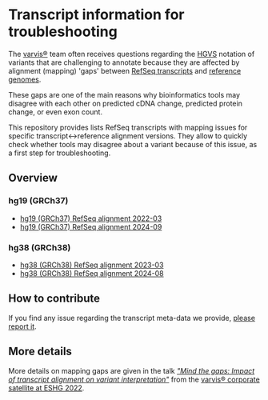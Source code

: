 # Transcript information for troubleshooting

The [varvis®](https://www.varvis.com) team often receives questions regarding the [HGVS](https://varnomen.hgvs.org/) notation of variants that are challenging to annotate because they are affected by alignment (mapping) 'gaps' between [RefSeq transcripts](https://www.ncbi.nlm.nih.gov/refseq/) and [reference genomes](https://www.ncbi.nlm.nih.gov/grc/human).

These gaps are one of the main reasons why bioinformatics tools may disagree with each other on predicted cDNA change, predicted protein change, or even exon count.

This repository provides lists RefSeq transcripts with mapping issues for specific transcript<->reference alignment versions. They allow to quickly check whether tools may disagree about a variant because of this issue, as a first step for troubleshooting.

## Overview

### hg19 (GRCh37)
- [hg19 (GRCh37) RefSeq alignment 2022-03](./hg19/refseq-2022-03/)
- [hg19 (GRCh37) RefSeq alignment 2024-09](./hg19/refseq-2024-09/)

### hg38 (GRCh38)
- [hg38 (GRCh38) RefSeq alignment 2023-03](./hg38/refseq-2023-03/)
- [hg38 (GRCh38) RefSeq alignment 2024-08](./hg38/refseq-2024-08/)

## How to contribute

If you find any issue regarding the transcript meta-data we provide, [please report it](https://github.com/limbus-medtec/transcript-info/issues).

## More details

More details on mapping gaps are given in the talk [_"Mind the gaps: Impact of transcript alignment on variant interpretation"_](https://www.youtube.com/watch?v=vLtuyRMIMoA) from the [varvis®  corporate satellite at ESHG 2022](https://www.varvis.com/ESHG-2022.html).
